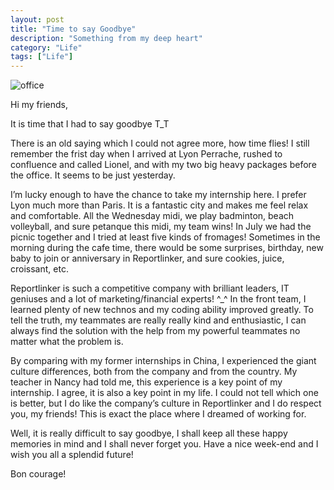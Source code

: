 ```yaml
---
layout: post
title: "Time to say Goodbye"
description: "Something from my deep heart"
category: "Life"
tags: ["Life"]
---
```


![office](http://media-cache-ak0.pinimg.com/originals/8e/f1/e5/8ef1e5b6677a3017447640487e9acd00.jpg)

Hi my friends,

It is time that I had to say goodbye  T_T

There is an old saying which I could not agree more, how time flies! I still remember the frist day when I arrived at Lyon Perrache, rushed to confluence and called Lionel, and with my two big heavy packages before the office. It seems to be just yesterday.

I’m lucky enough to have the chance to take my internship here. I prefer Lyon much more than Paris. It is a fantastic city and makes me feel relax and comfortable. All the Wednesday midi, we play badminton, beach volleyball, and sure petanque this midi, my team wins! In July we had the picnic together and I tried at least five kinds of fromages! Sometimes in the morning during the cafe time, there would be some surprises, birthday, new baby to join or anniversary in Reportlinker, and sure cookies, juice, croissant, etc.

Reportlinker is such a competitive company with brilliant leaders, IT geniuses and a lot of marketing/financial experts! ^_^ In the front team, I learned plenty of new technos and my coding ability improved greatly. To tell the truth, my teammates are really really kind and enthusiastic, I can always find the solution with the help from my powerful teammates no matter what the problem is. 

By comparing with my former internships in China, I experienced the giant culture differences, both from the company and from the country. My teacher in Nancy had told me, this experience is a key point of my internship. I agree, it is also a key point in my life. I could not tell which one is better, but I do like the company’s culture in Reportlinker and I do respect you, my friends! This is exact the place where I dreamed of working for.

Well, it is really difficult to say goodbye, I shall keep all these happy memories in mind and I shall never forget you. Have a nice week-end and I wish you all a splendid future!

Bon courage!

